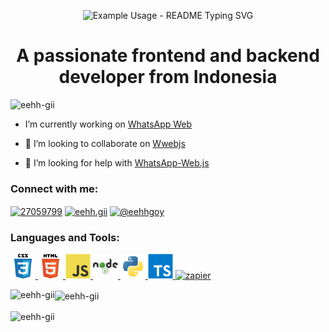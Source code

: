 <p align="center">
  <img src="https://readme-typing-svg.demolab.com/?lines=Hello! There;I'm Yogi Galuh Saputra&font=Fira%20Code&center=true&width=380&height=50&duration=4000&pause=1000" alt="Example Usage - README Typing SVG">
</p>
<h1 align="center">A passionate frontend and backend developer from Indonesia</h1>

<p align="left"> <img src="https://komarev.com/ghpvc/?username=eehh-gii&label=Profile%20views&color=0e75b6&style=flat" alt="eehh-gii" /> </p>

- I’m currently working on [WhatsApp Web](https://github.com/eehh-gii/WA-PUBLIC)

- 👯 I’m looking to collaborate on [Wwebjs](https://wwebjs.dev/)

- 🤝 I’m looking for help with [WhatsApp-Web.js](https://github.com/pedroslopez/whatsapp-web.js)

<h3 align="left">Connect with me:</h3>
<p align="left">
<a href="https://stackoverflow.com/users/27059799" target="blank"><img align="center" src="https://img.shields.io/badge/-Stackoverflow-FE7A16?logo=stack-overflow&logoColor=white" alt="27059799" height="25" width="90" /></a>
<a href="https://instagram.com/eehh.gii" target="blank"><img align="center" src="https://img.shields.io/badge/Instagram-%23E4405F.svg?logo=Instagram&logoColor=white" alt="eehh.gii" height="25" width="90" /></a>
<a href="https://tiktok.com/@eehhgoy" target="blank"><img align="center" src="https://img.shields.io/badge/TikTok-%23000000.svg?logo=TikTok&logoColor=white" alt="@eehhgoy" height="25" width="85" /></a>
</p>

<h3 align="left">Languages and Tools:</h3>
<p align="left"> <a href="https://www.w3schools.com/css/" target="_blank" rel="noreferrer"> <img src="https://raw.githubusercontent.com/devicons/devicon/master/icons/css3/css3-original-wordmark.svg" alt="css3" width="40" height="40"/> </a> <a href="https://www.w3.org/html/" target="_blank" rel="noreferrer"> <img src="https://raw.githubusercontent.com/devicons/devicon/master/icons/html5/html5-original-wordmark.svg" alt="html5" width="40" height="40"/> </a> <a href="https://developer.mozilla.org/en-US/docs/Web/JavaScript" target="_blank" rel="noreferrer"> <img src="https://raw.githubusercontent.com/devicons/devicon/master/icons/javascript/javascript-original.svg" alt="javascript" width="40" height="40"/> </a> <a href="https://nodejs.org" target="_blank" rel="noreferrer"> <img src="https://raw.githubusercontent.com/devicons/devicon/master/icons/nodejs/nodejs-original-wordmark.svg" alt="nodejs" width="40" height="40"/> </a> <a href="https://www.python.org" target="_blank" rel="noreferrer"> <img src="https://raw.githubusercontent.com/devicons/devicon/master/icons/python/python-original.svg" alt="python" width="40" height="40"/> </a> <a href="https://www.typescriptlang.org/" target="_blank" rel="noreferrer"> <img src="https://raw.githubusercontent.com/devicons/devicon/master/icons/typescript/typescript-original.svg" alt="typescript" width="40" height="40"/> </a> <a href="https://zapier.com" target="_blank" rel="noreferrer"> <img src="https://www.vectorlogo.zone/logos/zapier/zapier-icon.svg" alt="zapier" width="40" height="40"/> </a> </p>

<p><img align="left" src="https://github-readme-stats.vercel.app/api/top-langs?username=eehh-gii&show_icons=true&locale=en&layout=compact" alt="eehh-gii" /></p>

<p><img align="center" src="https://github-readme-stats.vercel.app/api?username=eehh-gii&show_icons=true&locale=en" alt="eehh-gii" /></p>

<p><img align="center" src="https://github-readme-streak-stats.herokuapp.com/?user=eehh-gii&" alt="eehh-gii" /></p>
